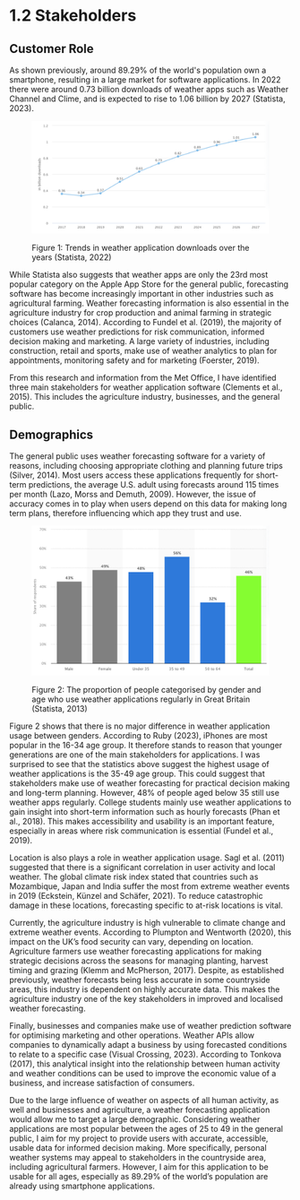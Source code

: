 # 1.2 Stakeholders

## Customer Role

As shown previously, around 89.29% of the world's population own a smartphone, resulting in a large market for software applications. In 2022 there were around 0.73 billion downloads of weather apps such as Weather Channel and Clime, and is expected to rise to 1.06 billion by 2027 (Statista, 2023).

<figure><img src="../.gitbook/assets/Downloads of weather forcasting apps (1).png" alt=""><figcaption><p>Figure 1: Trends in weather application downloads over the years (Statista, 2022)</p></figcaption></figure>

While Statista also suggests that weather apps are only the 23rd most popular category on the Apple App Store for the general public, forecasting software has become increasingly important in other industries such as agricultural farming. Weather forecasting information is also essential in the agriculture industry for crop production and animal farming in strategic choices (Calanca, 2014). According to Fundel et al. (2019), the majority of customers use weather predictions for risk communication, informed decision making and marketing. A large variety of industries, including construction, retail and sports, make use of weather analytics to plan for appointments, monitoring safety and for marketing (Foerster, 2019).

From this research and information from the Met Office, I have identified three main stakeholders for weather application software (Clements et al., 2015). This includes the agriculture industry, businesses, and the general public.

## Demographics

The general public uses weather forecasting software for a variety of reasons, including choosing appropriate clothing and planning future trips (Silver, 2014). Most users access these applications frequently for short-term predictions, the average U.S. adult using forecasts around 115 times per month (Lazo, Morss and Demuth, 2009). However, the issue of accuracy comes in to play when users depend on this data for making long term plans, therefore influencing which app they trust and use.

<figure><img src="../.gitbook/assets/demographics.png" alt=""><figcaption><p>Figure 2: The proportion of people categorised by gender and age who use weather applications regularly in Great Britain (Statista, 2013)</p></figcaption></figure>

Figure 2 shows that there is no major difference in weather application usage between genders. According to Ruby (2023), iPhones are most popular in the 16-34 age group. It therefore stands to reason that younger generations are one of the main stakeholders for applications. I was surprised to see that the statistics above suggest the highest usage of weather applications is the 35-49 age group. This could suggest that stakeholders make use of weather forecasting for practical decision making and long-term planning. However, 48% of people aged below 35 still use weather apps regularly. College students mainly use weather applications to gain insight into short-term information such as hourly forecasts (Phan et al., 2018). This makes accessibility and usability is an important feature, especially in areas where risk communication is essential (Fundel et al., 2019).

Location is also plays a role in weather application usage. Sagl et al. (2011) suggested that there is a significant correlation in user activity and local weather. The global climate risk index stated that countries such as Mozambique, Japan and India suffer the most from extreme weather events in 2019 (Eckstein, Künzel and Schäfer, 2021). To reduce catastrophic damage in these locations, forecasting specific to at-risk locations is vital.

Currently, the agriculture industry is high vulnerable to climate change and extreme weather events. According to Plumpton and Wentworth (2020), this impact on the UK’s food security can vary, depending on location. Agriculture farmers use weather forecasting applications for making strategic decisions across the seasons for managing planting, harvest timing and grazing (Klemm and McPherson, 2017). Despite, as established previously, weather forecasts being less accurate in some countryside areas, this industry is dependent on highly accurate data. This makes the agriculture industry one of the key stakeholders in improved and localised weather forecasting.

Finally, businesses and companies make use of weather prediction software for optimising marketing and other operations. Weather APIs allow companies to dynamically adapt a business by using forecasted conditions to relate to a specific case (Visual Crossing, 2023). According to Tonkova (2017), this analytical insight into the relationship between human activity and weather conditions can be used to improve the economic value of a business, and increase satisfaction of consumers.

Due to the large influence of weather on aspects of all human activity, as well and businesses and agriculture, a weather forecasting application would allow me to target a large demographic. Considering weather applications are most popular between the ages of 25 to 49 in the general public, I aim for my project to provide users with accurate, accessible, usable data for informed decision making. More specifically, personal weather systems may appeal to stakeholders in the countryside area, including agricultural farmers. However, I aim for this application to be usable for all ages, especially as 89.29% of the world’s population are already using smartphone applications.

